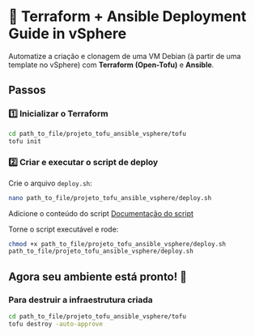# 🚀 Terraform + Ansible Deployment Guide in vSphere

Automatize a criação e clonagem de uma VM Debian (à partir de uma template no vSphere) com **Terraform (Open-Tofu)** e **Ansible**.

## **Passos**

### **1️⃣ Inicializar o Terraform**
```sh
cd path_to_file/projeto_tofu_ansible_vsphere/tofu
tofu init
```

### **2️⃣ Criar e executar o script de deploy**
Crie o arquivo `deploy.sh`:
```sh
nano path_to_file/projeto_tofu_ansible_vsphere/deploy.sh
```
Adicione o conteúdo do script
[Documentação do script](https://github.com/alex-alvesb/projeto_tofu_ansible_vsphere/blob/main/deploy.sh)

Torne o script executável e rode:
```sh
chmod +x path_to_file/projeto_tofu_ansible_vsphere/deploy.sh
path_to_file/projeto_tofu_ansible_vsphere/deploy.sh
```

## **Agora seu ambiente está pronto! 🚀**


### Para destruir a infraestrutura criada
```sh
cd path_to_file/projeto_tofu_ansible_vsphere/tofu
tofu destroy -auto-approve
```
